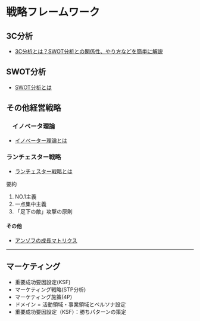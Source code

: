 # 戦略フレームワーク

## 3C分析

- [3C分析とは？SWOT分析との関係性、やり方などを簡単に解説](https://www.hrbrain.jp/media/human-resources-management/3C-analysis)

## SWOT分析

- [SWOT分析とは](https://www.innovation.co.jp/urumo/swot/)

## その他経営戦略

### 　イノベータ理論

- [イノベーター理論とは](https://www.onemarketing.jp/contents/innovation-theory_re/)

### ランチェスター戦略

- [ランチェスター戦略とは](https://www.kaonavi.jp/dictionary/lanchester_senryaku/)

要約

1. NO.1主義
1. 一点集中主義
1. 「足下の敵」攻撃の原則

#### その他

- [アンゾフの成長マトリクス](https://mirasapo-plus.go.jp/hint/15043/)

---

## マーケティング

- 重要成功要因設定(KSF)
- マーケティング戦略(STP分析)
- マーケティング施策(4P)
- ドメイン = 活動領域・事業領域とペルソナ設定
- 重要成功要因設定（KSF）：勝ちパターンの策定
